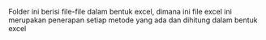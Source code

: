 Folder ini berisi file-file dalam bentuk excel, dimana ini file excel ini merupakan penerapan setiap metode yang ada dan dihitung dalam bentuk excel
